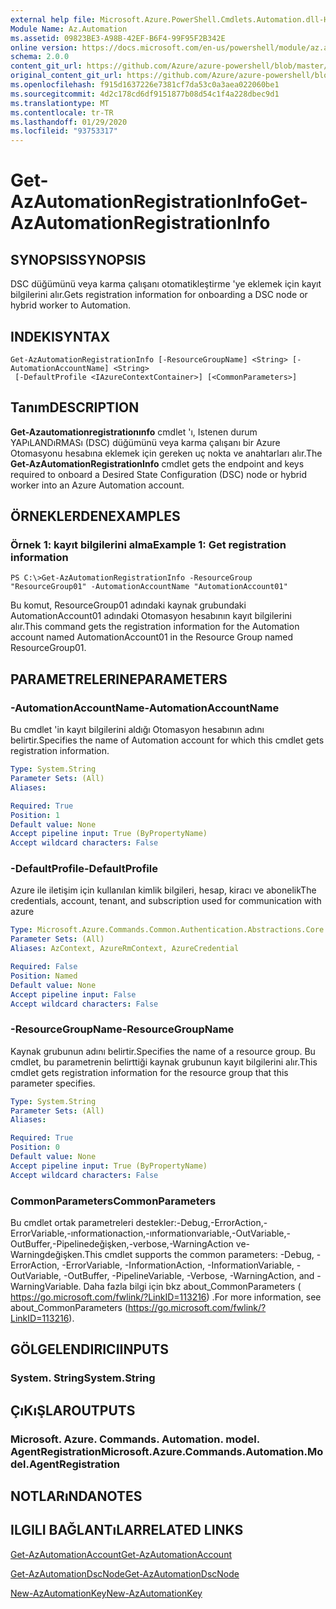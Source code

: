 ```yaml
---
external help file: Microsoft.Azure.PowerShell.Cmdlets.Automation.dll-Help.xml
Module Name: Az.Automation
ms.assetid: 09823BE3-A98B-42EF-B6F4-99F95F2B342E
online version: https://docs.microsoft.com/en-us/powershell/module/az.automation/get-azautomationregistrationinfo
schema: 2.0.0
content_git_url: https://github.com/Azure/azure-powershell/blob/master/src/Automation/Automation/help/Get-AzAutomationRegistrationInfo.md
original_content_git_url: https://github.com/Azure/azure-powershell/blob/master/src/Automation/Automation/help/Get-AzAutomationRegistrationInfo.md
ms.openlocfilehash: f915d1637226e7381cf7da53c0a3aea022060be1
ms.sourcegitcommit: 4d2c178cd6df9151877b08d54c1f4a228dbec9d1
ms.translationtype: MT
ms.contentlocale: tr-TR
ms.lasthandoff: 01/29/2020
ms.locfileid: "93753317"
---
```

# <span data-ttu-id="dc5e4-101">Get-AzAutomationRegistrationInfo</span><span class="sxs-lookup"><span data-stu-id="dc5e4-101">Get-AzAutomationRegistrationInfo</span></span>

## <span data-ttu-id="dc5e4-102">SYNOPSIS</span><span class="sxs-lookup"><span data-stu-id="dc5e4-102">SYNOPSIS</span></span>
<span data-ttu-id="dc5e4-103">DSC düğümünü veya karma çalışanı otomatikleştirme 'ye eklemek için kayıt bilgilerini alır.</span><span class="sxs-lookup"><span data-stu-id="dc5e4-103">Gets registration information for onboarding a DSC node or hybrid worker to Automation.</span></span>

## <span data-ttu-id="dc5e4-104">INDEKI</span><span class="sxs-lookup"><span data-stu-id="dc5e4-104">SYNTAX</span></span>

```
Get-AzAutomationRegistrationInfo [-ResourceGroupName] <String> [-AutomationAccountName] <String>
 [-DefaultProfile <IAzureContextContainer>] [<CommonParameters>]
```

## <span data-ttu-id="dc5e4-105">Tanım</span><span class="sxs-lookup"><span data-stu-id="dc5e4-105">DESCRIPTION</span></span>
<span data-ttu-id="dc5e4-106">**Get-Azautomationregistrationınfo** cmdlet 'ı, Istenen durum YAPıLANDıRMASı (DSC) düğümünü veya karma çalışanı bir Azure Otomasyonu hesabına eklemek için gereken uç nokta ve anahtarları alır.</span><span class="sxs-lookup"><span data-stu-id="dc5e4-106">The **Get-AzAutomationRegistrationInfo** cmdlet gets the endpoint and keys required to onboard a Desired State Configuration (DSC) node or hybrid worker into an Azure Automation account.</span></span>

## <span data-ttu-id="dc5e4-107">ÖRNEKLERDEN</span><span class="sxs-lookup"><span data-stu-id="dc5e4-107">EXAMPLES</span></span>

### <span data-ttu-id="dc5e4-108">Örnek 1: kayıt bilgilerini alma</span><span class="sxs-lookup"><span data-stu-id="dc5e4-108">Example 1: Get registration information</span></span>
```
PS C:\>Get-AzAutomationRegistrationInfo -ResourceGroup "ResourceGroup01" -AutomationAccountName "AutomationAccount01"
```

<span data-ttu-id="dc5e4-109">Bu komut, ResourceGroup01 adındaki kaynak grubundaki AutomationAccount01 adındaki Otomasyon hesabının kayıt bilgilerini alır.</span><span class="sxs-lookup"><span data-stu-id="dc5e4-109">This command gets the registration information for the Automation account named AutomationAccount01 in the Resource Group named ResourceGroup01.</span></span>

## <span data-ttu-id="dc5e4-110">PARAMETRELERINE</span><span class="sxs-lookup"><span data-stu-id="dc5e4-110">PARAMETERS</span></span>

### <span data-ttu-id="dc5e4-111">-AutomationAccountName</span><span class="sxs-lookup"><span data-stu-id="dc5e4-111">-AutomationAccountName</span></span>
<span data-ttu-id="dc5e4-112">Bu cmdlet 'in kayıt bilgilerini aldığı Otomasyon hesabının adını belirtir.</span><span class="sxs-lookup"><span data-stu-id="dc5e4-112">Specifies the name of Automation account for which this cmdlet gets registration information.</span></span>

```yaml
Type: System.String
Parameter Sets: (All)
Aliases:

Required: True
Position: 1
Default value: None
Accept pipeline input: True (ByPropertyName)
Accept wildcard characters: False
```

### <span data-ttu-id="dc5e4-113">-DefaultProfile</span><span class="sxs-lookup"><span data-stu-id="dc5e4-113">-DefaultProfile</span></span>
<span data-ttu-id="dc5e4-114">Azure ile iletişim için kullanılan kimlik bilgileri, hesap, kiracı ve abonelik</span><span class="sxs-lookup"><span data-stu-id="dc5e4-114">The credentials, account, tenant, and subscription used for communication with azure</span></span>

```yaml
Type: Microsoft.Azure.Commands.Common.Authentication.Abstractions.Core.IAzureContextContainer
Parameter Sets: (All)
Aliases: AzContext, AzureRmContext, AzureCredential

Required: False
Position: Named
Default value: None
Accept pipeline input: False
Accept wildcard characters: False
```

### <span data-ttu-id="dc5e4-115">-ResourceGroupName</span><span class="sxs-lookup"><span data-stu-id="dc5e4-115">-ResourceGroupName</span></span>
<span data-ttu-id="dc5e4-116">Kaynak grubunun adını belirtir.</span><span class="sxs-lookup"><span data-stu-id="dc5e4-116">Specifies the name of a resource group.</span></span>
<span data-ttu-id="dc5e4-117">Bu cmdlet, bu parametrenin belirttiği kaynak grubunun kayıt bilgilerini alır.</span><span class="sxs-lookup"><span data-stu-id="dc5e4-117">This cmdlet gets registration information for the resource group that this parameter specifies.</span></span>

```yaml
Type: System.String
Parameter Sets: (All)
Aliases:

Required: True
Position: 0
Default value: None
Accept pipeline input: True (ByPropertyName)
Accept wildcard characters: False
```

### <span data-ttu-id="dc5e4-118">CommonParameters</span><span class="sxs-lookup"><span data-stu-id="dc5e4-118">CommonParameters</span></span>
<span data-ttu-id="dc5e4-119">Bu cmdlet ortak parametreleri destekler:-Debug,-ErrorAction,-ErrorVariable,-ınformationaction,-ınformationvariable,-OutVariable,-OutBuffer,-Pipelinedeğişken,-verbose,-WarningAction ve-Warningdeğişken.</span><span class="sxs-lookup"><span data-stu-id="dc5e4-119">This cmdlet supports the common parameters: -Debug, -ErrorAction, -ErrorVariable, -InformationAction, -InformationVariable, -OutVariable, -OutBuffer, -PipelineVariable, -Verbose, -WarningAction, and -WarningVariable.</span></span> <span data-ttu-id="dc5e4-120">Daha fazla bilgi için bkz about_CommonParameters ( https://go.microsoft.com/fwlink/?LinkID=113216) .</span><span class="sxs-lookup"><span data-stu-id="dc5e4-120">For more information, see about_CommonParameters (https://go.microsoft.com/fwlink/?LinkID=113216).</span></span>

## <span data-ttu-id="dc5e4-121">GÖLGELENDIRICI</span><span class="sxs-lookup"><span data-stu-id="dc5e4-121">INPUTS</span></span>

### <span data-ttu-id="dc5e4-122">System. String</span><span class="sxs-lookup"><span data-stu-id="dc5e4-122">System.String</span></span>

## <span data-ttu-id="dc5e4-123">ÇıKıŞLAR</span><span class="sxs-lookup"><span data-stu-id="dc5e4-123">OUTPUTS</span></span>

### <span data-ttu-id="dc5e4-124">Microsoft. Azure. Commands. Automation. model. AgentRegistration</span><span class="sxs-lookup"><span data-stu-id="dc5e4-124">Microsoft.Azure.Commands.Automation.Model.AgentRegistration</span></span>

## <span data-ttu-id="dc5e4-125">NOTLARıNDA</span><span class="sxs-lookup"><span data-stu-id="dc5e4-125">NOTES</span></span>

## <span data-ttu-id="dc5e4-126">ILGILI BAĞLANTıLAR</span><span class="sxs-lookup"><span data-stu-id="dc5e4-126">RELATED LINKS</span></span>

[<span data-ttu-id="dc5e4-127">Get-AzAutomationAccount</span><span class="sxs-lookup"><span data-stu-id="dc5e4-127">Get-AzAutomationAccount</span></span>](./Get-AzAutomationAccount.md)

[<span data-ttu-id="dc5e4-128">Get-AzAutomationDscNode</span><span class="sxs-lookup"><span data-stu-id="dc5e4-128">Get-AzAutomationDscNode</span></span>](./Get-AzAutomationDscNode.md)

[<span data-ttu-id="dc5e4-129">New-AzAutomationKey</span><span class="sxs-lookup"><span data-stu-id="dc5e4-129">New-AzAutomationKey</span></span>](./New-AzAutomationKey.md)


